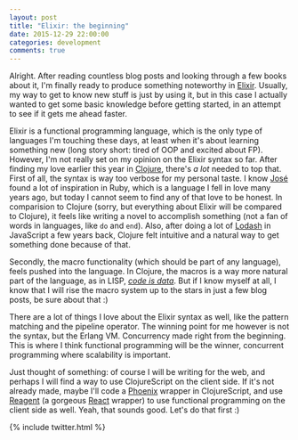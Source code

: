 ```yaml
---
layout: post
title: "Elixir: the beginning"
date: 2015-12-29 22:00:00
categories: development
comments: true
---
```


Alright. After reading countless blog posts and looking through a few books about it, I'm finally ready to produce something noteworthy in [Elixir][elixir]. Usually, my way to get to know new stuff is just by using it, but in this case I actually wanted to get some basic knowledge before getting started, in an attempt to see if it gets me ahead faster.

Elixir is a functional programming language, which is the only type of languages I'm touching these days, at least when it's about learning something new (long story short: tired of OOP and excited about FP). However, I'm not really set on my opinion on the Elixir syntax so far. After finding my love earlier this year in [Clojure][clojure], there's *a lot* needed to top that. First of all, the syntax is way too verbose for my personal taste. I know [José][jose-valim] found a lot of inspiration in Ruby, which is a language I fell in love many years ago, but today I cannot seem to find any of that love to be honest. In comparision to Clojure (sorry, but everything about Elixir will be compared to Clojure), it feels like writing a novel to accomplish something (not a fan of words in languages, like `do` and `end`). Also, after doing a lot of [Lodash][lodash] in JavaScript a few years back, Clojure felt intuitive and a natural way to get something done because of that.

Secondly, the macro functionality (which should be part of any language), feels pushed into the language. In Clojure, the macros is a way more natural part of the language, as in LISP, *[code is data][code-is-data]*. But if I know myself at all, I know that I will rise the macro system up to the stars in just a few blog posts, be sure about that :)

There are a lot of things I love about the Elixir syntax as well, like the pattern matching and the pipeline operator. The winning point for me however is not the syntax, but the Erlang VM. Concurrency made right from the beginning. This is where I think functional programming will be the winner, concurrent programming where scalability is important.

Just thought of something: of course I will be writing for the web, and perhaps I will find a way to use ClojureScript on the client side. If it's not already made, maybe I'll code a [Phoenix][phoenix] wrapper in ClojureScript, and use [Reagent][reagent] (a gorgeous [React][react] wrapper) to use functional programming on the client side as well. Yeah, that sounds good. Let's do that first :)

{% include twitter.html %}

[elixir]: http://elixir-lang.org
[clojure]: http://clojure.org
[jose-valim]: https://twitter.com/josevalim?lang=en
[lodash]: https://lodash.com
[code-is-data]: https://en.wikipedia.org/wiki/Homoiconicity
[reagent]: https://reagent-project.github.io/
[phoenix]: http://www.phoenixframework.org/
[react]: https://facebook.github.io/react/
